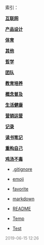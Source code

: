 索引：


**[互联网](/互联网/index.md)**

**[产品设计](/产品设计/index.md)**

**[体育](/体育/index.md)**

**[其他](/其他/index.md)**

**[哲学](/哲学/index.md)**

**[团队](/团队/index.md)**

**[教育培养](/教育培养/index.md)**

**[概念普及](/概念普及/index.md)**

**[生活健康](/生活健康/index.md)**

**[营销运营](/营销运营/index.md)**

**[记录](/记录/index.md)**

**[读书笔记](/读书笔记/index.md)**

**[重构自己](/重构自己/index.md)**

**[鸡汤不毒](/鸡汤不毒/index.md)**

- [.gitignore](/.gitignore)

- [emoji](/emoji.md)

- [favorite](/favorite.md)

- [markdown](/markdown.md)

- [README](/README.md)

- [Temp](/Temp.md)

- [Test](/Test.md)


<font size=2 color='grey'> 2019-06-15 12:26 </font>